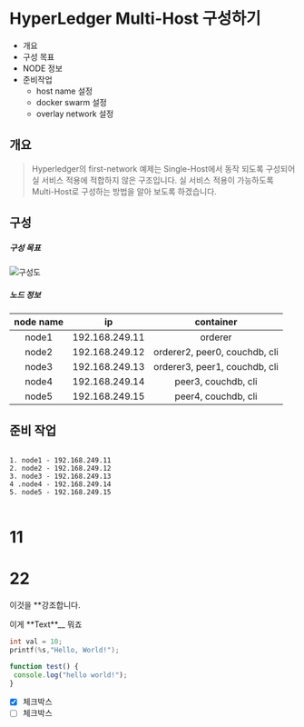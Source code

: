 HyperLedger Multi-Host 구성하기
===============================
   
* 개요
* 구성 목표
* NODE 정보  
* 준비작업
  * host name 설정
  * docker swarm 설정
  * overlay network 설정

  
개요
----
> Hyperledger의 first-network 예제는 Single-Host에서 동작 되도록 구성되어 실 서비스 적용에 적합하지 않은 구조입니다. 실 서비스 적용이 가능하도록 Multi-Host로 구성하는 방법을 알아 보도록 하겠습니다.

구성
----
##### 구성 목표
![구성도](https://user-images.githubusercontent.com/15353753/86920336-96da4a00-c164-11ea-8624-dd8d9cdf151d.png)

##### 노드 정보
| node name | ip | container|
| :-----:| :-----------: | :------------:|
| node1    |192.168.249.11  | orderer |
| node2    |192.168.249.12  | orderer2, peer0, couchdb, cli |
| node3    |192.168.249.13  | orderer3, peer1, couchdb, cli |
| node4    |192.168.249.14  | peer3, couchdb, cli |
| node5    |192.168.249.15  | peer4, couchdb, cli |

준비 작업
----
<pre>
<code>
1. node1 - 192.168.249.11
2. node2 - 192.168.249.12
3. node3 - 192.168.249.13
4 .node4 - 192.168.249.14
5. node5 - 192.168.249.15
</code>
</pre>

# 11
# 22
이것을 **강조합니다.

이게 \*\*Text\*\*__  뭐죠

``` c
int val = 10;
printf(%s,"Hello, World!");
```

```javascript 
function test() { 
 console.log("hello world!"); 
} 
```

- [x] 체크박스
- [ ] 체크박스
